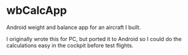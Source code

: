 # wbCalcApp
Android weight and balance app for an aircraft I built.

I originally wrote this for PC, but ported it to Android so I could do the calculations easy in the cockpit before test flights.
